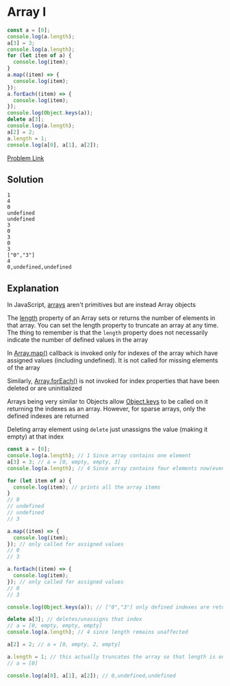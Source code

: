 # Array I

```js
const a = [0];
console.log(a.length);
a[3] = 3;
console.log(a.length);
for (let item of a) {
  console.log(item);
}
a.map((item) => {
  console.log(item);
});
a.forEach((item) => {
  console.log(item);
});
console.log(Object.keys(a));
delete a[3];
console.log(a.length);
a[2] = 2;
a.length = 1;
console.log(a[0], a[1], a[2]);
```

[Problem Link](https://bigfrontend.dev/quiz/Array-I)

## Solution

```
1
4
0
undefined
undefined
3
0
3
0
3
["0","3"]
4
0,undefined,undefined
```

## Explanation

In JavaScript, [arrays](https://developer.mozilla.org/en-US/docs/Web/JavaScript/Reference/Global_Objects/Array) aren't primitives but are instead Array objects

The [length](https://developer.mozilla.org/en-US/docs/Web/JavaScript/Reference/Global_Objects/Array/length) property of an Array sets or returns the number of elements in that array. You can set the length property to truncate an array at any time. The thing to remember is that the `length` property does not necessarily indicate the number of defined values in the array

In [Array.map()](https://developer.mozilla.org/en-US/docs/Web/JavaScript/Reference/Global_Objects/Array/map#description) callback is invoked only for indexes of the array which have assigned values (including undefined). It is not called for missing elements of the array

Similarly, [Array.forEach()](https://developer.mozilla.org/en-US/docs/Web/JavaScript/Reference/Global_Objects/Array/forEach#no_operation_for_uninitialized_values_sparse_arrays) is not invoked for index properties that have been deleted or are uninitialized

Arrays being very similar to Objects allow [Object.keys](https://developer.mozilla.org/en-US/docs/Web/JavaScript/Reference/Global_Objects/Object/keys) to be called on it returning the indexes as an array. However, for sparse arrays, only the defined indexes are returned

Deleting array element using `delete` just unassigns the value (making it empty) at that index

```js
const a = [0];
console.log(a.length); // 1 Since array contains one element
a[3] = 3; // a = [0, empty, empty, 3]
console.log(a.length); // 4 Since array contains four elements now(even though only 2 elements are defined)

for (let item of a) {
  console.log(item); // prints all the array items
}
// 0
// undefined
// undefined
// 3

a.map((item) => {
  console.log(item);
}); // only called for assigned values
// 0
// 3

a.forEach((item) => {
  console.log(item);
}); // only called for assigned values
// 0
// 3

console.log(Object.keys(a)); // ["0","3"] only defined indexes are retuned

delete a[3]; // deletes/unassigns that index
// a = [0, empty, empty, empty]
console.log(a.length); // 4 since length remains unaffected

a[2] = 2; // a = [0, empty, 2, empty]

a.length = 1; // this actually truncates the array so that length is only 1 now
// a = [0]

console.log(a[0], a[1], a[2]); // 0,undefined,undefined
```
